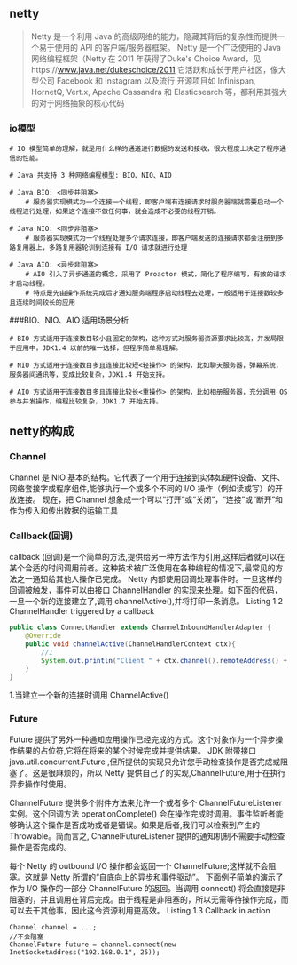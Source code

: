 netty
--
>Netty 是一个利用 Java 的高级网络的能力，隐藏其背后的复杂性而提供一个易于使用的 API 的客户端/服务器框架。
Netty 是一个广泛使用的 Java 网络编程框架（Netty 在 2011 年获得了Duke's Choice Award，见https://www.java.net/dukeschoice/2011 它活跃和成长于用户社区，像大型公司 Facebook 和 Instagram 以及流行 开源项目如 Infinispan, HornetQ, Vert.x, Apache Cassandra 和 Elasticsearch 等，都利用其强大的对于网络抽象的核心代码
### io模型
```
# IO 模型简单的理解，就是用什么样的通道进行数据的发送和接收，很大程度上决定了程序通信的性能。

# Java 共支持 3 种网络编程模型: BIO、NIO、AIO

# Java BIO: <同步并阻塞>
	# 服务器实现模式为一个连接一个线程，即客户端有连接请求时服务器端就需要启动一个线程进行处理，如果这个连接不做任何事，就会造成不必要的线程开销。
	
# Java NIO: <同步非阻塞>
	# 服务器实现模式为一个线程处理多个请求连接，即客户端发送的连接请求都会注册到多路复用器上，多路复用器轮训到连接有 I/O 请求就进行处理
	
# Java AIO: <异步非阻塞>
	# AIO 引入了异步通道的概念，采用了 Proactor 模式，简化了程序编写，有效的请求才启动线程。
	# 特点是先由操作系统完成后才通知服务端程序启动线程去处理，一般适用于连接数较多且连续时间较长的应用
```
###BIO、NIO、AIO 适用场景分析
```
# BIO 方式适用于连接数目较小且固定的架构，这种方式对服务器资源要求比较高，并发局限于应用中，JDK1.4 以前的唯一选择，但程序简单易理解。

# NIO 方式适用于连接数目多且连接比较短<轻操作> 的架构，比如聊天服务器，弹幕系统，服务器间通讯等，变成比较复杂，JDK1.4 开始支持。

# AIO 方式适用于连接数目多且连接比较长<重操作> 的架构，比如相册服务器，充分调用 OS 参与并发操作，编程比较复杂，JDK1.7 开始支持。
```
netty的构成
--
### Channel
Channel 是 NIO 基本的结构。它代表了一个用于连接到实体如硬件设备、文件、网络套接字或程序组件,能够执行一个或多个不同的 I/O 操作（例如读或写）的开放连接。 现在，把 Channel 想象成一个可以“打开”或“关闭”，“连接”或“断开”和作为传入和传出数据的运输工具
### Callback(回调)
callback (回调)是一个简单的方法,提供给另一种方法作为引用,这样后者就可以在某个合适的时间调用前者。这种技术被广泛使用在各种编程的情况下,最常见的方法之一通知给其他人操作已完成。
Netty 内部使用回调处理事件时。一旦这样的回调被触发，事件可以由接口 ChannelHandler 的实现来处理。如下面的代码，一旦一个新的连接建立了,调用 channelActive(),并将打印一条消息。
Listing 1.2 ChannelHandler triggered by a callback
```java
public class ConnectHandler extends ChannelInboundHandlerAdapter {
    @Override
    public void channelActive(ChannelHandlerContext ctx){
        //1
        System.out.println("Client " + ctx.channel().remoteAddress() + " connected");
    }
}
```
1.当建立一个新的连接时调用 ChannelActive()
### Future
Future 提供了另外一种通知应用操作已经完成的方式。这个对象作为一个异步操作结果的占位符,它将在将来的某个时候完成并提供结果。
JDK 附带接口 java.util.concurrent.Future ,但所提供的实现只允许您手动检查操作是否完成或阻塞了。这是很麻烦的，所以 Netty 提供自己了的实现,ChannelFuture,用于在执行异步操作时使用。

ChannelFuture 提供多个附件方法来允许一个或者多个 ChannelFutureListener 实例。这个回调方法 operationComplete() 会在操作完成时调用。事件监听者能够确认这个操作是否成功或者是错误。如果是后者,我们可以检索到产生的 Throwable。简而言之, ChannelFutureListener 提供的通知机制不需要手动检查操作是否完成的。

每个 Netty 的 outbound I/O 操作都会返回一个 ChannelFuture;这样就不会阻塞。这就是 Netty 所谓的“自底向上的异步和事件驱动”。
下面例子简单的演示了作为 I/O 操作的一部分 ChannelFuture 的返回。当调用 connect() 将会直接是非阻塞的，并且调用在背后完成。由于线程是非阻塞的，所以无需等待操作完成，而可以去干其他事，因此这令资源利用更高效。
Listing 1.3 Callback in action
```
Channel channel = ...;
//不会阻塞
ChannelFuture future = channel.connect(new InetSocketAddress("192.168.0.1", 25));
```